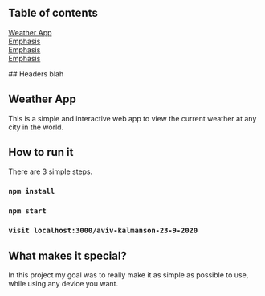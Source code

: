 ## Table of contents
[Weather App](#weatherApp)  
[Emphasis](#emphasis)  
[Emphasis](#emphasis)  
[Emphasis](#emphasis)  

<a name="weatherApp"/>
## Headers
blah

## Weather App
This is a simple and interactive web app to view the current weather at any city in the world. 

## How to run it

There are 3 simple steps.

### `npm install`

### `npm start`

### `visit localhost:3000/aviv-kalmanson-23-9-2020`

## What makes it special?

In this project my goal was to really make it as simple as possible to use, while using any device you want.

